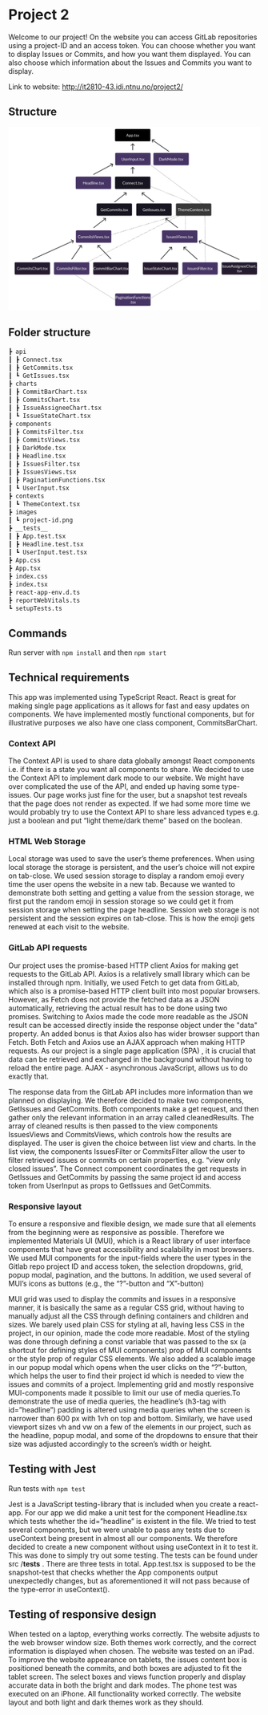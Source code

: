 # Project 2

Welcome to our project! On the website you can access GitLab repositories using a project-ID and an access token. You can choose whether you want to display Issues or Commits, and how you want them displayed. You can also choose which information about the Issues and Commits you want to display. 

Link to website: http://it2810-43.idi.ntnu.no/project2/ 

## Structure 
 <img src="components connected.png">

## Folder structure 

``` src
┣ api
┃ ┣ Connect.tsx
┃ ┣ GetCommits.tsx
┃ ┗ GetIssues.tsx
┣ charts
┃ ┣ CommitBarChart.tsx
┃ ┣ CommitsChart.tsx
┃ ┣ IssueAssigneeChart.tsx
┃ ┗ IssueStateChart.tsx
┣ components
┃ ┣ CommitsFilter.tsx
┃ ┣ CommitsViews.tsx
┃ ┣ DarkMode.tsx
┃ ┣ Headline.tsx
┃ ┣ IssuesFilter.tsx
┃ ┣ IssuesViews.tsx
┃ ┣ PaginationFunctions.tsx
┃ ┗ UserInput.tsx
┣ contexts
┃ ┗ ThemeContext.tsx
┣ images
┃ ┗ project-id.png
┣ __tests__
┃ ┣ App.test.tsx
┃ ┣ Headline.test.tsx
┃ ┗ UserInput.test.tsx
┣ App.css
┣ App.tsx
┣ index.css
┣ index.tsx
┣ react-app-env.d.ts
┣ reportWebVitals.ts
┗ setupTests.ts
``` 

## Commands

Run server with `npm install` and then `npm start`

## Technical requirements 

This app was implemented using TypeScript React. React is great for making single page applications as it allows for fast and easy updates on components. We have implemented mostly functional components, but for illustrative purposes we also have one class component, CommitsBarChart. 

### Context API 

The Context API is used to share data globally amongst React components i.e. if there is a state you want all components to share. We decided to use the Context API to implement dark mode to our website. We might have over complicated the use of the API, and ended up having some type-issues. Our page works just fine for the user, but a snapshot test reveals that the page does not render as expected. If we had some more time we would probably try to use the Context API to share less advanced types e.g. just a boolean and put “light theme/dark theme” based on the boolean. 

### HTML Web Storage 

Local storage was used to save the user’s theme preferences. When using local storage the storage is persistent, and the user’s choice will not expire on tab-close. 
We used session storage to display a random emoji every time the user opens the website in a new tab. Because we wanted to demonstrate both setting and getting a value from the session storage, we first put the random emoji in session storage so we could get it from session storage when setting the page headline. Session web storage is not persistent and the session expires on tab-close. This is how the emoji gets renewed at each visit to the website. 

### GitLab API requests

Our project uses the promise-based HTTP client Axios for making get requests to the GitLab API. Axios is a relatively small library which can be installed through npm. Initially, we used Fetch to get data from GitLab, which also is a promise-based HTTP client built into most popular browsers. However, as Fetch does not provide the fetched data as a JSON automatically, retrieving the actual result has to be done using two promises. Switching to Axios made the code more readable as the JSON result can be accessed directly inside the response object under the "data" property. An added bonus is that Axios also has wider browser support than Fetch. Both Fetch and Axios use an AJAX approach when making HTTP requests. As our project is a single page application (SPA) , it is crucial that data can be retrieved and exchanged in the background without having to reload the entire page. AJAX - asynchronous JavaScript, allows us to do exactly that.

The response data from the GitLab API includes more information than we planned on displaying. We therefore decided to make two components, GetIssues and GetCommits. Both components make a get request, and then gather only the relevant information in an array called cleanedResults. The array of cleaned results is then passed to the view components IssuesViews and CommitsViews, which controls how the results are displayed. The user is given the choice between list view and charts. In the list view, the components IssuesFilter or CommitsFilter allow the user to filter retrieved issues or commits on certain properties, e.g. “view only closed issues”. The Connect component coordinates the get requests in GetIssues and GetCommits by passing the same project id and access token from UserInput as props to GetIssues and GetCommits. 

### Responsive layout 

To ensure a responsive and flexible design, we made sure that all elements from the beginning were as responsive as possible. Therefore we implemented Materials UI (MUI), which is a React library of user interface components that have great accessibility and scalability in most browsers. 
We used MUI components for the input-fields where the user types in the Gitlab repo project ID and access token, the selection dropdowns, grid, popup modal, pagination, and the buttons. In addition, we used several of MUI’s icons as buttons (e.g., the “?”-button and “X”-button)

MUI grid was used to display the commits and issues in a responsive manner, it is basically the same as a regular CSS grid, without having to manually adjust all the CSS through defining containers and children and sizes. We barely used plain CSS for styling at all, having less CSS in the project, in our opinion, made the code more readable. Most of the styling was done through defining a const variable that was passed to the sx (a shortcut for defining styles of MUI components) prop of MUI components or the style prop of regular CSS elements.
We also added a scalable image in our popup modal which opens when the user clicks on the “?”-button, which helps the user to find their project id which is needed to view the issues and commits of a project.
Implementing grid and mostly responsive MUI-components made it possible to limit our use of media queries.To demonstrate the use of media queries, the headline’s (h3-tag with id=”headline”) padding is altered using media queries when the screen is narrower than 600 px with 1vh on top and bottom. Similarly, we have used viewport sizes vh and vw on a few of the elements in our project, such as the headline, popup modal, and some of the dropdowns to ensure that their size was adjusted accordingly to the screen’s width or height.

## Testing with Jest 

Run tests with `npm test`

Jest is a JavaScript testing-library that is included when you create a react-app. For our app we did make a unit test for the component Headline.tsx which tests whether the id=”headline” is existent in the file. We tried to test several components, but we were unable to pass any tests due to useContext being  present in almost all our components. We therefore decided to create a new component without using useContext in it to test it. This was done to simply try out some testing. 
The tests can be found under src /__tests__ . There are three tests in total. App.test.tsx is supposed to be the snapshot-test that checks whether the App components output unexpectedly changes, but as aforementioned it will not pass because of the type-error in useContext().  

## Testing of responsive design 

When tested on a laptop, everything works correctly. The website adjusts to the web browser window size. Both themes work correctly, and the correct information is displayed when chosen.
The website was tested on an iPad. To improve the website appearance on tablets, the issues content box is positioned beneath the commits, and both boxes are adjusted to fit the tablet screen. The select boxes and views function properly and display accurate data in both the bright and dark modes.
The phone test was executed on an iPhone. All functionality worked correctly. The website layout and both light and dark themes work as they should.



